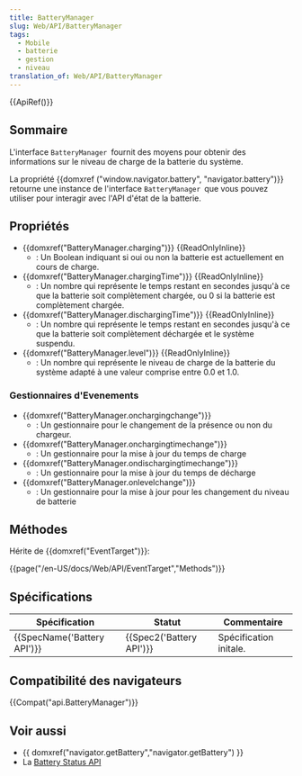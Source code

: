 ```yaml
---
title: BatteryManager
slug: Web/API/BatteryManager
tags:
  - Mobile
  - batterie
  - gestion
  - niveau
translation_of: Web/API/BatteryManager
---
```

{{ApiRef()}}

## Sommaire

L'interface `BatteryManager `fournit des moyens pour obtenir des informations sur le niveau de charge de la batterie du système.

La propriété {{domxref ("window.navigator.battery", "navigator.battery")}} retourne une instance de l'interface `BatteryManager `que vous pouvez utiliser pour interagir avec l'API d'état de la batterie.

## Propriétés

- {{domxref("BatteryManager.charging")}} {{ReadOnlyInline}}
  - : Un Boolean indiquant si oui ou non la batterie est actuellement en cours de charge.
- {{domxref("BatteryManager.chargingTime")}} {{ReadOnlyInline}}
  - : Un nombre qui représente le temps restant en secondes jusqu'à ce que la batterie soit complètement chargée, ou 0 si la batterie est complètement chargée.
- {{domxref("BatteryManager.dischargingTime")}} {{ReadOnlyInline}}
  - : Un nombre qui représente le temps restant en secondes jusqu'à ce que la batterie soit complètement déchargée et le système suspendu.
- {{domxref("BatteryManager.level")}} {{ReadOnlyInline}}
  - : Un nombre qui représente le niveau de charge de la batterie du système adapté à une valeur comprise entre 0.0 et 1.0.

### Gestionnaires d'Evenements

- {{domxref("BatteryManager.onchargingchange")}}
  - : Un gestionnaire pour le changement de la présence ou non du chargeur.
- {{domxref("BatteryManager.onchargingtimechange")}}
  - : Un gestionnaire pour la mise à jour du temps de charge
- {{domxref("BatteryManager.ondischargingtimechange")}}
  - : Un gestionnaire pour la mise à jour du temps de décharge
- {{domxref("BatteryManager.onlevelchange")}}
  - : Un gestionnaire pour la mise à jour pour les changement du niveau de batterie

## Méthodes

Hérite de {{domxref("EventTarget")}}:

{{page("/en-US/docs/Web/API/EventTarget","Methods")}}

## Spécifications

| Spécification                        | Statut                           | Commentaire            |
| ------------------------------------ | -------------------------------- | ---------------------- |
| {{SpecName('Battery API')}} | {{Spec2('Battery API')}} | Spécification initale. |

## Compatibilité des navigateurs

{{Compat("api.BatteryManager")}}

## Voir aussi

- {{ domxref("navigator.getBattery","navigator.getBattery") }}
- La [Battery Status API](/en-US/docs/WebAPI/Battery_Status)
